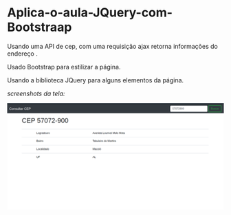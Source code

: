 # Aplica-o-aula-JQuery-com-Bootstraap
Usando uma API de cep, com uma requisição ajax retorna informações do endereço .

Usado Bootstrap para estilizar a página.

Usando a biblioteca JQuery para alguns elementos da página.

_screenshots da tela:_

![image](https://github.com/KamilaBenevides/Aplica-o-aula-JQuery-com-Bootstraap/blob/master/cep.png?raw=true)

